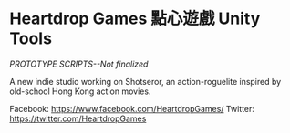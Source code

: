 # Heartdrop Games 點心遊戲 Unity Tools

*PROTOTYPE SCRIPTS--Not finalized*

A new indie studio working on Shotseror, an action-roguelite inspired by old-school Hong Kong action movies.

Facebook: https://www.facebook.com/HeartdropGames/
Twitter: https://twitter.com/HeartdropGames
